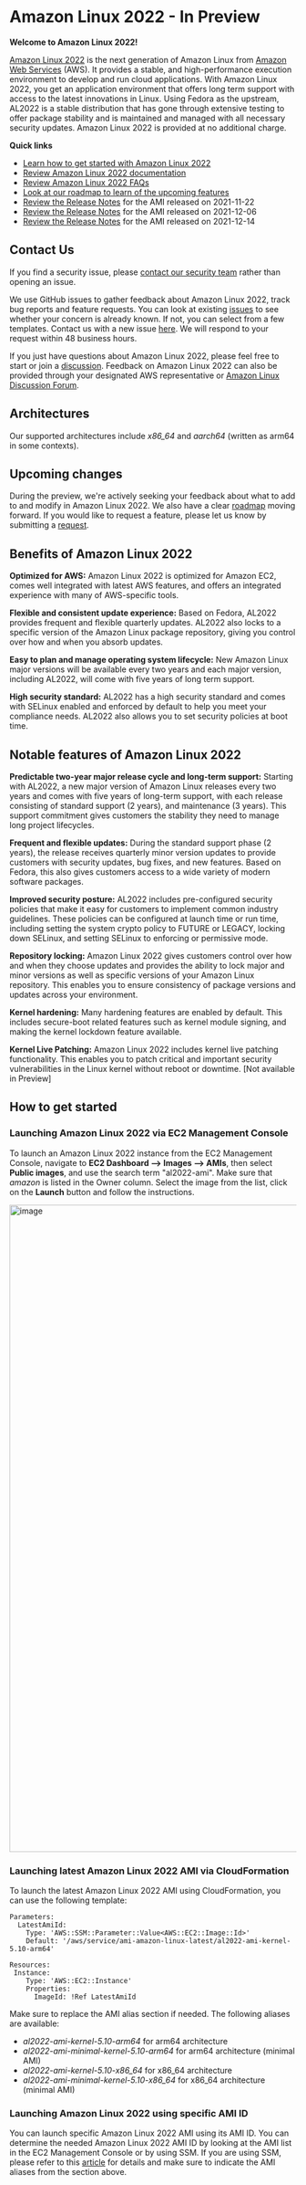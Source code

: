 # Amazon Linux 2022 - In Preview

**Welcome to Amazon Linux 2022!**

[Amazon Linux 2022](https://aws.amazon.com/linux/amazon-linux-2022) is the next generation of Amazon Linux from [Amazon Web Services](https://aws.amazon.com/) (AWS). It provides a stable, and high-performance execution environment to develop and run cloud applications. With Amazon Linux 2022, you get an application environment that offers long term support with access to the latest innovations in Linux. Using Fedora as the upstream, AL2022 is a stable distribution that has gone through extensive testing to offer package stability and is maintained and managed with all necessary security updates. Amazon Linux 2022 is provided at no additional charge.

**Quick links**
- [Learn how to get started with Amazon Linux 2022](https://github.com/amazonlinux/amazon-linux-2022#how-to-get-started)
- [Review Amazon Linux 2022 documentation](https://docs.aws.amazon.com/linux/al2022/ug/)
- [Review Amazon Linux 2022 FAQs](https://aws.amazon.com/linux/amazon-linux-2022/faqs/)
- [Look at our roadmap to learn of the upcoming features](https://github.com/amazonlinux/amazon-linux-2022/projects/1)
- [Review the Release Notes](https://github.com/amazonlinux/amazon-linux-2022/blob/main/Release-Notes-Amazon-Linux-2022.0.20211118.0.md) for the AMI released on 2021-11-22
- [Review the Release Notes](https://github.com/amazonlinux/amazon-linux-2022/blob/main/Release-Notes-Amazon-Linux-2022.0.20211206.0.md) for the AMI released on 2021-12-06
- [Review the Release Notes](https://github.com/amazonlinux/amazon-linux-2022/blob/main/Release-Notes-Amazon-Linux-2022.0.20211214.0.md) for the AMI released on 2021-12-14

## Contact Us
If you find a security issue, please [contact our security team](https://github.com/amazonlinux/amazon-linux-2022/security/policy) rather than opening an issue.

We use GitHub issues to gather feedback about Amazon Linux 2022, track bug reports and feature requests. You can look at existing [issues](https://github.com/amazonlinux/amazon-linux-2022/issues) to see whether your concern is already known. If not, you can select from a few templates. Contact us with a new issue [here](https://github.com/amazonlinux/amazon-linux-2022/issues/new/choose). We will respond to your request within 48 business hours.

If you just have questions about Amazon Linux 2022, please feel free to start or join a [discussion](https://github.com/amazonlinux/amazon-linux-2022/discussions). Feedback on Amazon Linux 2022 can also be provided through your designated AWS representative or [Amazon Linux Discussion Forum](https://forums.aws.amazon.com/forum.jspa?forumID=228). 


## Architectures
Our supported architectures include *x86_64* and *aarch64* (written as arm64 in some contexts).

## Upcoming changes
During the preview, we're actively seeking your feedback about what to add to and modify in Amazon Linux 2022. We also have a clear [roadmap](https://github.com/amazonlinux/amazon-linux-2022/projects/1) moving forward. If you would like to request a feature, please let us know by submitting a [request](https://github.com/amazonlinux/amazon-linux-2022/issues/new/choose).




## Benefits of Amazon Linux 2022

**Optimized for AWS:**
Amazon Linux 2022 is optimized for Amazon EC2, comes well integrated with latest AWS features, and offers an integrated experience with many of AWS-specific tools.

**Flexible and consistent update experience:**
Based on Fedora, AL2022 provides frequent and flexible quarterly updates. AL2022 also locks to a specific version of the Amazon Linux package repository, giving you control over how and when you absorb updates.

**Easy to plan and manage operating system lifecycle:**
New Amazon Linux major versions will be available every two years and each major version, including AL2022, will come with five years of long term support. 

**High security standard:**
AL2022 has a high security standard and comes with SELinux enabled and enforced by default to help you meet your compliance needs. AL2022 also allows you to set security policies at boot time.

## Notable features of Amazon Linux 2022
**Predictable two-year major release cycle and long-term support:**
Starting with AL2022, a new major version of Amazon Linux releases every two years and comes with five years of long-term support, with each release consisting of standard support (2 years), and maintenance (3 years). This support commitment gives customers the stability they need to manage long project lifecycles.

**Frequent and flexible updates:**
During the standard support phase (2 years), the release receives quarterly minor version updates to provide customers with security updates, bug fixes, and new features. Based on Fedora, this also gives customers access to a wide variety of modern software packages.

**Improved security posture:**
AL2022 includes pre-configured security policies that make it easy for customers to implement common industry guidelines. These policies can be configured at launch time or run time, including setting the system crypto policy to FUTURE or LEGACY, locking down SELinux, and setting SELinux to enforcing or permissive mode.

**Repository locking:**
Amazon Linux 2022 gives customers control over how and when they choose updates and provides the ability to lock major and minor versions as well as specific versions of your Amazon Linux repository. This enables you to ensure consistency of package versions and updates across your environment.

**Kernel hardening:**
Many hardening features are enabled by default. This includes secure-boot related features such as kernel module signing, and making the kernel lockdown feature available.

**Kernel Live Patching:**
Amazon Linux 2022 includes kernel live patching functionality. This enables you to patch critical and important security vulnerabilities in the Linux kernel without reboot or downtime. [Not available in Preview]

## How to get started
### Launching Amazon Linux 2022 via EC2 Management Console
To launch an Amazon Linux 2022 instance from the EC2 Management Console, navigate to **EC2 Dashboard —> Images —> AMIs**, then select **Public images**, and use the search term "al2022-ami". Make sure that *amazon* is listed in the Owner column. Select the image from the list, click on the **Launch** button and follow the instructions.

<img width="1134" alt="image" src="https://user-images.githubusercontent.com/93951337/142912261-32614cae-77c2-414c-9793-f1212fa98fa6.png">

### Launching latest Amazon Linux 2022 AMI via CloudFormation
To launch the latest Amazon Linux 2022 AMI using CloudFormation, you can use the following template:

```# Use public Systems Manager Parameter
Parameters:
  LatestAmiId:
    Type: 'AWS::SSM::Parameter::Value<AWS::EC2::Image::Id>'
    Default: '/aws/service/ami-amazon-linux-latest/al2022-ami-kernel-5.10-arm64'

Resources:
 Instance:
    Type: 'AWS::EC2::Instance'
    Properties:
      ImageId: !Ref LatestAmiId
```

Make sure to replace the AMI alias section if needed. The following aliases are available:
- *al2022-ami-kernel-5.10-arm64* for arm64 architecture
- *al2022-ami-minimal-kernel-5.10-arm64* for arm64 architecture (minimal AMI)
- *al2022-ami-kernel-5.10-x86_64* for x86_64 architecture
- *al2022-ami-minimal-kernel-5.10-x86_64* for x86_64 architecture (minimal AMI)

### Launching Amazon Linux 2022 using specific AMI ID
You can launch specific Amazon Linux 2022 AMI using its AMI ID. You can determine the needed Amazon Linux 2022 AMI ID by looking at the AMI list in the EC2 Management Console or by using SSM. If you are using SSM, please refer to this [article](https://aws.amazon.com/blogs/compute/query-for-the-latest-amazon-linux-ami-ids-using-aws-systems-manager-parameter-store/) for details and make sure to indicate the AMI aliases from the section above.
